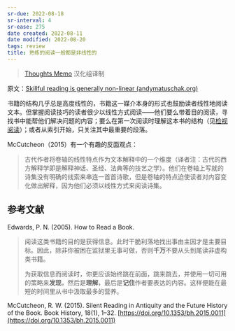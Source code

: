 ```yaml
---
sr-due: 2022-08-18
sr-interval: 4
sr-ease: 275
date created: 2022-08-11
date modified: 2022-08-20
tags: review
title: 熟练的阅读一般都是非线性的
---
```

> [Thoughts Memo](https://paratranz.cn/projects/3131) 汉化组译制

原文：[Skillful reading is generally non-linear (andymatuschak.org)](https://notes.andymatuschak.org/z3S7mmbydSX5Kx3V8mvkWLBcRGCgtroaY8XPz)

书籍的结构几乎总是高度线性的，书籍这一媒介本身的形式也鼓励读者线性地阅读文本。但掌握阅读技巧的读者很少以线性方式阅读——他们要么带着目的阅读，寻找书中能帮他们解决问题的内容；要么在第一次阅读时理解这本书的结构（见[检视阅读](https://notes.andymatuschak.org/z7nGeuP4x5jheM35njJFkr1Ss5CAu1S5WmwPg)）；或者从索引开始，只关注其中最重要的段落。

McCutcheon（2015）有一个有趣的反面观点：

> 古代作者将卷轴的线性特点作为文本解释中的一个维度（译者注：古代的西方解释学即是解释神话、圣经、法典等的技艺之学）。他们在卷轴上写就的诗集没有明确的线索来串连一首首诗歌，但是卷轴的特点迫使读者对内容变化做出解释，因为他们必须以线性方式来阅读诗集。

## 参考文献

Edwards, P. N. (2005). How to Read a Book.

> 阅读这类书籍的目的是获得信息。此时干脆利落地找出事由主因才是主要目标。因此，除非你被困在监狱里无事可做，否则**千万**不要从头到尾读非虚构类书籍。
>
> 为获取信息而阅读时，你更应该始终跳在前面，跳来跳去，并使用一切可用的策略来**发现**，然后是**理解**，最后是**记住**作者要表达的内容。这样便能在最短的时间里从书中汲取最多的营养。

McCutcheon, R. W. (2015). Silent Reading in Antiquity and the Future History of the Book. Book History, 18(1), 1–32. [https://doi.org/10.1353/bh.2015.0011](https://doi.org/10.1353/bh.2015.0011)
